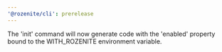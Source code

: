 ```yaml
---
'@rozenite/cli': prerelease
---
```


The 'init' command will now generate code with the 'enabled' property bound to the WITH_ROZENITE environment variable.
